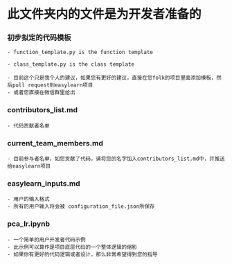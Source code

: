 # 此文件夹内的文件是为开发者准备的
### 初步拟定的代码模板
    - function_template.py is the function template

    - class_template.py is the class template

    - 目前这个只是我个人的建议，如果您有更好的建议，直接在您folk的项目里面添加模板，然后pull request到easylearn项目
    - 或者您直接在微信群里给出

### contributors_list.md
    - 代码贡献者名单

### current_team_members.md
    - 目前参与者名单，如您贡献了代码，请将您的名字加入contributors_list.md中，并推送给easylearn项目

### easylearn_inputs.md
    - 用户的输入格式
    - 所有的用户输入将会被 configuration_file.json所保存

### pca_lr.ipynb
    - 一个简单的用户开发者代码示例
    - 此示例可以算作是项目底层代码的一个整体逻辑的缩影
    - 如果你有更好的代码逻辑或者设计，那么非常希望得到您的指导